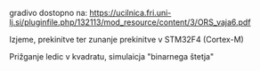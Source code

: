 gradivo dostopno na:
https://ucilnica.fri.uni-lj.si/pluginfile.php/132113/mod_resource/content/3/ORS_vaja6.pdf

Izjeme, prekinitve ter zunanje prekinitve v STM32F4 (Cortex-M)

Prižganje ledic v kvadratu, simulaicja "binarnega štetja" 
    